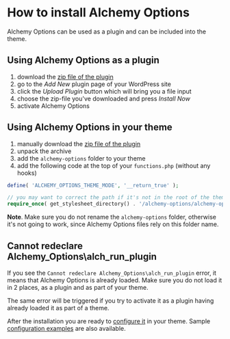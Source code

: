 # How to install Alchemy Options

Alchemy Options can be used as a plugin and can be included into the theme.

## Using Alchemy Options as a plugin

1. download the [zip file of the plugin](https://github.com/AlchemyOptions/AlchemyOptions/raw/master/dist/alchemy-options.zip)
2. go to the *Add New* plugin page of your WordPress site
3. click the *Upload Plugin* button which will bring you a file input
4. choose the zip-file you've downloaded and press *Install Now*
5. activate Alchemy Options

## Using Alchemy Options in your theme

1. manually download the [zip file of the plugin](https://github.com/AlchemyOptions/AlchemyOptions/raw/master/dist/alchemy-options.zip)
2. unpack the archive
3. add the `alchemy-options` folder to your theme
4. add the following code at the top of your `functions.php` (without any hooks)

```php
define( 'ALCHEMY_OPTIONS_THEME_MODE', '__return_true' );

// you may want to correct the path if it's not in the root of the theme
require_once( get_stylesheet_directory() . '/alchemy-options/alchemy-options.php' );
```

**Note**. Make sure you do not rename the `alchemy-options` folder, otherwise it's not going to work, since Alchemy Options files rely on this folder name.

## Cannot redeclare Alchemy_Options\alch_run_plugin

If you see the `Cannot redeclare Alchemy_Options\alch_run_plugin` error, it means that Alchemy Options is already loaded. Make sure you do not load it in 2 places, as a plugin and as part of your theme.

The same error will be triggered if you try to activate it as a plugin having already loaded it as part of a theme.

After the installation you are ready to [configure it](Configuration.md) in your theme. Sample [configuration examples](Samples.md) are also available.